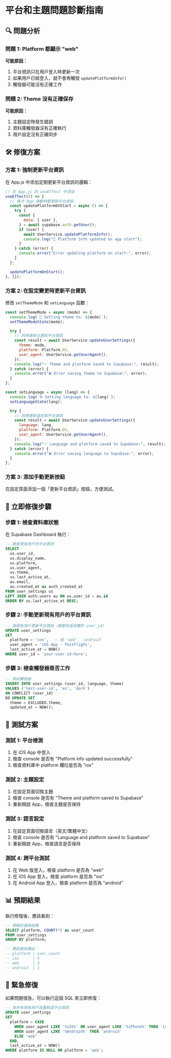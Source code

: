 # 平台和主題問題診斷指南

## 🔍 問題分析

### 問題 1: Platform 都顯示 "web"

**可能原因：**

1. 平台資訊只在用戶登入時更新一次
2. 如果用戶已經登入，就不會再觸發 `updatePlatformInfo()`
3. 觸發器可能沒有正確工作

### 問題 2: Theme 沒有正確保存

**可能原因：**

1. 主題設定時發生錯誤
2. 資料庫觸發器沒有正確執行
3. 用戶設定沒有正確同步

## 🛠️ 修復方案

### 方案 1: 強制更新平台資訊

在 App.js 中添加定期更新平台資訊的邏輯：

```javascript
// 在 App.js 的 useEffect 中添加
useEffect(() => {
  // 每次 App 啟動時都更新平台資訊
  const updatePlatformOnStart = async () => {
    try {
      const {
        data: { user },
      } = await supabase.auth.getUser();
      if (user) {
        await UserService.updatePlatformInfo();
        console.log("📱 Platform info updated on app start");
      }
    } catch (error) {
      console.error("Error updating platform on start:", error);
    }
  };

  updatePlatformOnStart();
}, []);
```

### 方案 2: 在設定變更時更新平台資訊

修改 `setThemeMode` 和 `setLanguage` 函數：

```javascript
const setThemeMode = async (mode) => {
  console.log(`🎨 Setting theme to: ${mode}`);
  setThemeModeState(mode);

  try {
    // 同時更新主題和平台資訊
    const result = await UserService.updateUserSettings({
      theme: mode,
      platform: Platform.OS,
      user_agent: UserService.getUserAgent(),
    });
    console.log("✅ Theme and platform saved to Supabase:", result);
  } catch (error) {
    console.error("❌ Error saving theme to Supabase:", error);
  }
};

const setLanguage = async (lang) => {
  console.log(`🌐 Setting language to: ${lang}`);
  setLanguageState(lang);

  try {
    // 同時更新語言和平台資訊
    const result = await UserService.updateUserSettings({
      language: lang,
      platform: Platform.OS,
      user_agent: UserService.getUserAgent(),
    });
    console.log("✅ Language and platform saved to Supabase:", result);
  } catch (error) {
    console.error("❌ Error saving language to Supabase:", error);
  }
};
```

### 方案 3: 添加手動更新按鈕

在設定頁面添加一個「更新平台資訊」按鈕，方便測試。

## 🔧 立即修復步驟

### 步驟 1: 檢查資料庫狀態

在 Supabase Dashboard 執行：

```sql
-- 檢查現有用戶的平台資訊
SELECT
  us.user_id,
  us.display_name,
  us.platform,
  us.user_agent,
  us.theme,
  us.last_active_at,
  au.email,
  au.created_at as auth_created_at
FROM user_settings us
LEFT JOIN auth.users au ON us.user_id = au.id
ORDER BY us.last_active_at DESC;
```

### 步驟 2: 手動更新現有用戶的平台資訊

```sql
-- 為現有用戶更新平台資訊（需要知道具體的 user_id）
UPDATE user_settings
SET
  platform = 'ios',  -- 或 'web', 'android'
  user_agent = 'iOS App - TestFlight',
  last_active_at = NOW()
WHERE user_id = 'your-user-id-here';
```

### 步驟 3: 檢查觸發器是否工作

```sql
-- 測試觸發器
INSERT INTO user_settings (user_id, language, theme)
VALUES ('test-user-id', 'en', 'dark')
ON CONFLICT (user_id)
DO UPDATE SET
  theme = EXCLUDED.theme,
  updated_at = NOW();
```

## 🧪 測試方案

### 測試 1: 平台檢測

1. 在 iOS App 中登入
2. 檢查 console 是否有 "Platform info updated successfully"
3. 檢查資料庫中 platform 欄位是否為 "ios"

### 測試 2: 主題設定

1. 在設定頁面切換主題
2. 檢查 console 是否有 "Theme and platform saved to Supabase"
3. 重新開啟 App，檢查主題是否保持

### 測試 3: 語言設定

1. 在設定頁面切換語言（英文/繁體中文）
2. 檢查 console 是否有 "Language and platform saved to Supabase"
3. 重新開啟 App，檢查語言是否保持

### 測試 4: 跨平台測試

1. 在 Web 版登入，檢查 platform 是否為 "web"
2. 在 iOS App 登入，檢查 platform 是否為 "ios"
3. 在 Android App 登入，檢查 platform 是否為 "android"

## 📊 預期結果

執行修復後，應該看到：

```sql
-- 預期的查詢結果
SELECT platform, COUNT(*) as user_count
FROM user_settings
GROUP BY platform;

-- 應該看到類似：
-- platform | user_count
-- ios      | 5
-- web      | 3
-- android  | 1
```

## 🚨 緊急修復

如果問題很急，可以執行這個 SQL 來立即修復：

```sql
-- 為所有現有用戶設置默認平台資訊
UPDATE user_settings
SET
  platform = CASE
    WHEN user_agent LIKE '%iOS%' OR user_agent LIKE '%iPhone%' THEN 'ios'
    WHEN user_agent LIKE '%Android%' THEN 'android'
    ELSE 'web'
  END,
  last_active_at = NOW()
WHERE platform IS NULL OR platform = 'web';
```

